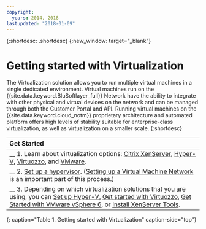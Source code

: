 ```yaml
---
copyright:
  years: 2014, 2018
lastupdated: "2018-01-09"
---
```


{:shortdesc: .shortdesc}
{:new_window: target="_blank"}

# Getting started with Virtualization

The Virtualization solution allows you to run multiple virtual machines in a single dedicated environment. Virtual machines run on the {{site.data.keyword.BluSoftlayer_full}} Network have the ability to integrate with other physical and virtual devices on the network and can be managed through both the Customer Portal and API. Running virtual machines on the {{site.data.keyword.cloud_notm}} proprietary architecture and automated platform offers high levels of stability suitable for enterprise-class virtualization, as well as virtualization on a smaller scale.
{:shortdesc}

| Get Started       |
|:------------------|
| __ 1. Learn about virtualization options: [Citrix XenServer](what-citrix-xenserver.html), [Hyper-V](what-hyper-v.html), [Virtuozzo](what-virtuozzo.html), and [VMware](/docs/infrastructure/vmware/vmware_index.html). |
| __ 2. [Set up a hypervisor](set-up-a-hypervisor.html). ([Setting up a Virtual Machine Network](virtual-machine-network-setup.html) is an important part of this process.) |
| __ 3. Depending on which virtualization solutions that you are using, you can [Set up Hyper-V](hyper-v-setup.html), [Get started with Virtuozzo](getting-started-with-virtuozzo.html), [Get Started with VMware vSphere 6](/docs/infrastructure/vmware/vmware-vsphere-6-getting-started.html), or [Install XenServer Tools](how-install-xenserver-tools-linux.html). |
{: caption="Table 1. Getting started with Virtualization" caption-side="top"} 
